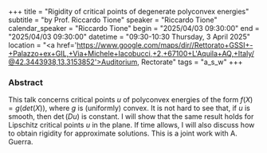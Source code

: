 +++
title = "Rigidity of critical points of degenerate polyconvex energies"
subtitle = "by Prof. Riccardo Tione"
speaker = "Riccardo Tione"
calendar_speaker = "Riccardo Tione"
begin = "2025/04/03  09:30:00"
end = "2025/04/03  09:30:00"
datetime = "09:30-10:30 Thursday, 3 April 2025"
location = "<a href='https://www.google.com/maps/dir//Rettorato+GSSI+-+Palazzo+ex+GIL,+Via+Michele+Iacobucci,+2,+67100+L'Aquila+AQ,+Italy/@42.3443938,13.3153852'>Auditorium, Rectorate</a>"
tags = "a_s_w"
+++

### Abstract
This talk concerns critical points $u$ of polyconvex energies of the form $f(X) = g(det(X))$, where $g$ is (uniformly) convex. It is not hard to see that, if $u$ is smooth, then $\det(Du)$ is constant. I will show that the same result holds for Lipschitz critical points $u$ in the plane. If time allows, I will also discuss how to obtain rigidity for approximate solutions. This is a joint work with A. Guerra.
